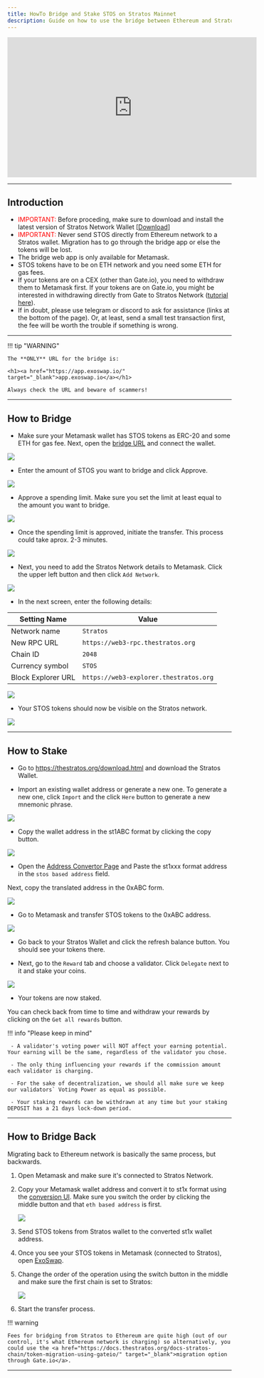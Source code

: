 ```yaml
---
title: HowTo Bridge and Stake STOS on Stratos Mainnet
description: Guide on how to use the bridge between Ethereum and Stratos and How to stake STOS.
---
```


<div style="text-align: center;"><iframe width="560" height="315" src="https://www.youtube.com/embed/DHTZxMNr_Mk?si=msBIbdwSU4aMrlba" title="YouTube video player" frameborder="0" allow="accelerometer; autoplay; clipboard-write; encrypted-media; gyroscope; picture-in-picture; web-share" allowfullscreen></iframe></div>

---

## Introduction

- <span style="color: red;">IMPORTANT:</span> Before proceding, make sure to download and install the latest version of Stratos Network Wallet [<a href="https://www.thestratos.org/download.html" target="_blank">Download</a>]
- <span style="color: red;">IMPORTANT:</span> Never send STOS directly from Ethereum network to a Stratos wallet. Migration has to go through the bridge app or else the tokens will be lost.
- The bridge web app is only available for Metamask.
- STOS tokens have to be on ETH network and you need some ETH for gas fees.
- If your tokens are on a CEX (other than Gate.io), you need to withdraw them to Metamask first. If your tokens are on Gate.io, you might be interested in withdrawing directly from Gate to Stratos Network (<a href="https://docs.thestratos.org/docs-stratos-chain/token-migration-using-gateio/" target="_blank">tutorial here</a>).
- If in doubt, please use telegram or discord to ask for assistance (links at the bottom of the page). Or, at least, send a small test transaction first, the fee will be worth the trouble if something is wrong. 

---

!!! tip "WARNING"

	The **ONLY** URL for the bridge is: 

	<h1><a href="https://app.exoswap.io/" target="_blank">app.exoswap.io</a></h1>

	Always check the URL and beware of scammers!

---

## How to Bridge

- Make sure your Metamask wallet has STOS tokens as ERC-20 and some ETH for gas fee. Next, open the <a href="https://app.exoswap.io/" target="_blank">bridge URL</a> and connect the wallet.

![](../assets/mainnet-bridge/1.jpg)

- Enter the amount of STOS you want to bridge and click Approve.

![](../assets/mainnet-bridge/2.jpg)

- Approve a spending limit. Make sure you set the limit at least equal to the amount you want to bridge.

![](../assets/mainnet-bridge/3.jpg)

- Once the spending limit is approved, initiate the transfer. This process could take aprox. 2-3 minutes.

![](../assets/mainnet-bridge/4.jpg)

- Next, you need to add the Stratos Network details to Metamask. Click the upper left button and then click `Add Network`.

![](../assets/mainnet-bridge/5.jpg)

- In the next screen, enter the following details:

| Setting Name | Value |
| ------------ | ----- |
| Network name | `Stratos` |
| New RPC URL  | `https://web3-rpc.thestratos.org` |
| Chain ID     | `2048` |
| Currency symbol | `STOS` |
| Block Explorer URL | `https://web3-explorer.thestratos.org` |

![](../assets/mainnet-bridge/6.jpg)

- Your STOS tokens should now be visible on the Stratos network. 

![](../assets/mainnet-bridge/7.jpg)

---

## How to Stake

- Go to <a href="https://thestratos.org/download.html" target="_blank">https://thestratos.org/download.html</a> and download the Stratos Wallet.

- Import an existing wallet address or generate a new one. To generate a new one, click `Import` and the click `Here` button to generate a new mnemonic phrase.

![](../assets/mainnet-bridge/8.jpg)

- Copy the wallet address in the st1ABC format by clicking the copy button.

![](../assets/mainnet-bridge/9.jpg)

- Open the <a href="https://docs.thestratos.org/address-convertor-ui/" target="_blank">Address Convertor Page</a> and Paste the st1xxx format address in the `stos based address` field.

Next, copy the translated address in the 0xABC form.

![](../assets/mainnet-bridge/10.jpg)

- Go to Metamask and transfer STOS tokens to the 0xABC address.

![](../assets/mainnet-bridge/11.jpg)

- Go back to your Stratos Wallet and click the refresh balance button. You should see your tokens there.

- Next, go to the `Reward` tab and choose a validator. Click `Delegate` next to it and stake your coins.

![](../assets/mainnet-bridge/12.jpg)

- Your tokens are now staked. 

You can check back from time to time and withdraw your rewards by clicking on the `Get all rewards` button.

!!! info "Please keep in mind"

  	 - A validator's voting power will NOT affect your earning potential. Your earning will be the same, regardless of the validator you chose.

  	 - The only thing influencing your rewards if the commission amount each validator is charging. 

  	 - For the sake of decentralization, we should all make sure we keep our validators` Voting Power as equal as possible.

  	 - Your staking rewards can be withdrawn at any time but your staking DEPOSIT has a 21 days lock-down period. 

---

## How to Bridge Back

Migrating back to Ethereum network is basically the same process, but backwards.

1. Open Metamask and make sure it's connected to Stratos Network.

2. Copy your Metamask wallet address and convert it to st1x format using the <a href="https://docs.thestratos.org/address-convertor-ui/" target="_blank">conversion UI</a>. Make sure you switch the order by clicking the middle button and that `eth based address` is first.

	![](../assets/mainnet-bridge/bridge-back-0.jpg)

3. Send STOS tokens from Stratos wallet to the converted st1x wallet address.

4. Once you see your STOS tokens in Metamask (connected to Stratos), open <a href="https://app.exoswap.io/#/bridge" target="_blank">ExoSwap</a>.

5. Change the order of the operation using the switch button in the middle and make sure the first chain is set to Stratos:

	![](../assets/mainnet-bridge/bridge-back-1.jpg)

6. Start the transfer process.

!!! warning

	Fees for bridging from Stratos to Ethereum are quite high (out of our control, it's what Ethereum network is charging) so alternatively, you could use the <a href="https://docs.thestratos.org/docs-stratos-chain/token-migration-using-gateio/" target="_blank">migration option through Gate.io</a>.
---

<br>